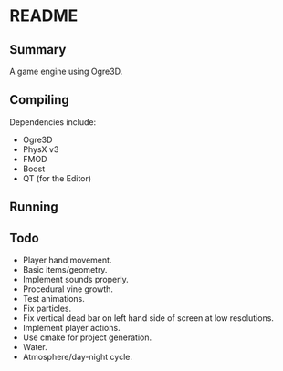 # README

## Summary 
  A game engine using Ogre3D.

## Compiling
  Dependencies include:
  - Ogre3D
  - PhysX v3
  - FMOD
  - Boost
  - QT (for the Editor)
  
## Running


## Todo
  - Player hand movement.
  - Basic items/geometry.
  - Implement sounds properly.
  - Procedural vine growth.
  - Test animations.
  - Fix particles.
  - Fix vertical dead bar on left hand side of screen at low resolutions.
  - Implement player actions.
  - Use cmake for project generation.
  - Water.
  - Atmosphere/day-night cycle.
  
  
